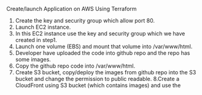 
Create/launch Application on AWS Using Terraform

1. Create the key and security group which allow port 80.
2. Launch EC2 instance.
3. In this EC2 instance use the key and security group which we have created in step1.
4. Launch one volume (EBS) and mount that volume into /var/www/html.
5. Developer have uploaded the code into github repo and the repo has some images.
6. Copy the github repo code into /var/www/html.
7. Create S3 bucket, copy/deploy the images from  github repo into the S3 bucket and change the permission to public readable.
8.Create a CloudFront using S3 bucket (which contains images) and use the 

